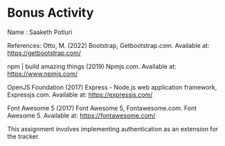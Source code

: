 # Bonus Activity
Name : Saaketh Potluri

References: Otto, M. (2022) Bootstrap, Getbootstrap.com. Available at: https://getbootstrap.com/ 

npm | build amazing things (2019) Npmjs.com. Available at: https://www.npmjs.com/ 

OpenJS Foundation (2017) Express - Node.js web application framework, Expressjs.com. Available at: https://expressjs.com/

Font Awesome 5 (2017) Font Awesome 5, Fontawesome.com. Font Awesome 5. Available at: https://fontawesome.com/

This assignment involves implementing authentication as an extension for the tracker.
